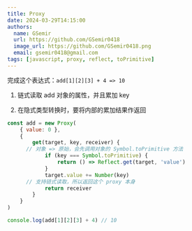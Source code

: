 ```yaml
---
title: Proxy
date: 2024-03-29T14:15:00
authors:
  name: GSemir
  url: https://github.com/GSemir0418
  image_url: https://github.com/GSemir0418.png
  email: gsemir0418@gmail.com
tags: [javascript, proxy, reflect, toPrimitive]
---
```


完成这个表达式：`add[1][2][3] + 4 => 10`

1. 链式读取 add 对象的属性，并且累加 key

2. 在隐式类型转换时，要将内部的累加结果作返回

```js
const add = new Proxy(
	{ value: 0 },
	{
		get(target, key, receiver) {
      // 对象 => 原始，会先调用对象的 Symbol.toPrimitive 方法
			if (key === Symbol.toPrimitive) {
				return () => Reflect.get(target, 'value')
			}
			target.value += Number(key)
      // 支持链式读取，所以返回这个 proxy 本身
			return receiver
		}
	}
)

console.log(add[1][2][3] + 4) // 10
```